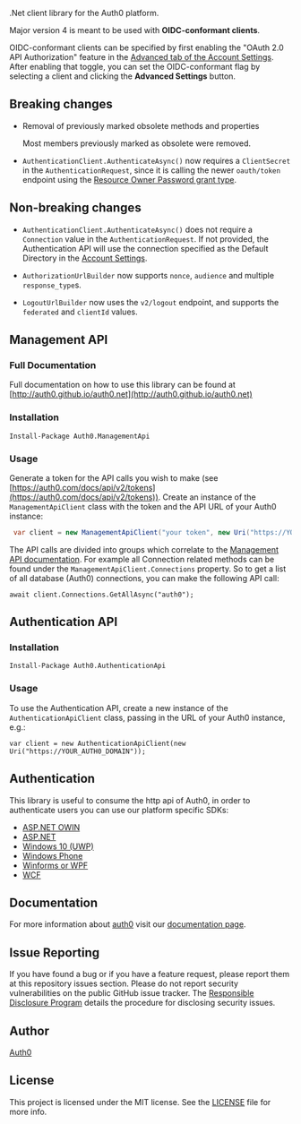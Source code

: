 .Net client library for the Auth0 platform.

Major version 4 is meant to be used with **OIDC-conformant clients**.

OIDC-conformant clients can be specified by first enabling the "OAuth 2.0 API Authorization" feature in the [Advanced tab of the Account Settings](https://manage.auth0.com/#/account/advanced). 
After enabling that toggle, you can set the OIDC-conformant flag by selecting a client and clicking the **Advanced Settings** button.

## Breaking changes

* Removal of previously marked obsolete methods and properties

  Most members previously marked as obsolete were removed.
  
* `AuthenticationClient.AuthenticateAsync()` now requires a `ClientSecret` in the `AuthenticationRequest`, since it is calling the newer `oauth/token` endpoint using the [Resource Owner Password grant type](https://auth0.com/docs/api/authentication#resource-owner-password).

## Non-breaking changes

* `AuthenticationClient.AuthenticateAsync()` does not require a `Connection` value in the `AuthenticationRequest`. If not provided, the Authentication API will use the connection specified as the Default Directory in the [Account Settings](https://manage.auth0.com/#/account).

* `AuthorizationUrlBuilder` now supports `nonce`, `audience` and multiple `response_type`s.

* `LogoutUrlBuilder` now uses the `v2/logout` endpoint, and supports the `federated` and `clientId` values.

## Management API

### Full Documentation

Full documentation on how to use this library can be found at [http://auth0.github.io/auth0.net](http://auth0.github.io/auth0.net)

### Installation

```
Install-Package Auth0.ManagementApi
```

### Usage

Generate a token for the API calls you wish to make (see [https://auth0.com/docs/api/v2/tokens](https://auth0.com/docs/api/v2/tokens)). Create an instance of the `ManagementApiClient` class with the token and the API URL of your Auth0 instance:

~~~csharp
 var client = new ManagementApiClient("your token", new Uri("https://YOUR_AUTH0_DOMAIN/api/v2"));
~~~

The API calls are divided into groups which correlate to the [Management API documentation](https://auth0.com/docs/api/v2). For example all Connection related methods can be found under the `ManagementApiClient.Connections` property. So to get a list of all database (Auth0) connections, you can make the following API call:

```
await client.Connections.GetAllAsync("auth0");
```

## Authentication API

### Installation

```
Install-Package Auth0.AuthenticationApi
```

### Usage

To use the Authentication API, create a new instance of the `AuthenticationApiClient` class, passing in the URL of your Auth0 instance, e.g.:

```
var client = new AuthenticationApiClient(new Uri("https://YOUR_AUTH0_DOMAIN"));
```

## Authentication

This library is useful to consume the http api of Auth0, in order to authenticate users you can use our platform specific SDKs:
* [ASP.NET OWIN](https://github.com/auth0/auth0-aspnet-owin)
* [ASP.NET](https://github.com/auth0/auth0-aspnet)
* [Windows 10 (UWP)](https://github.com/auth0/Auth0.Windows.UWP)
* [Windows Phone](https://github.com/auth0/Auth0.WindowsPhone)
* [Winforms or WPF](https://github.com/auth0/Auth0.WinformsWPF)
* [WCF](https://docs.auth0.com/wcf-tutorial)

## Documentation

For more information about [auth0](http://auth0.com) visit our [documentation page](http://docs.auth0.com/).

## Issue Reporting

If you have found a bug or if you have a feature request, please report them at this repository issues section. Please do not report security vulnerabilities on the public GitHub issue tracker. The [Responsible Disclosure Program](https://auth0.com/whitehat) details the procedure for disclosing security issues.

## Author

[Auth0](auth0.com)

## License

This project is licensed under the MIT license. See the [LICENSE](LICENSE.txt) file for more info.
